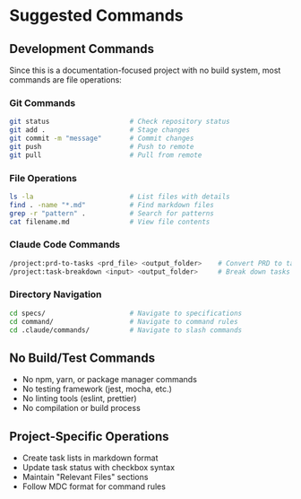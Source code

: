 # Suggested Commands

## Development Commands
Since this is a documentation-focused project with no build system, most commands are file operations:

### Git Commands
```bash
git status                    # Check repository status
git add .                     # Stage changes
git commit -m "message"       # Commit changes
git push                      # Push to remote
git pull                      # Pull from remote
```

### File Operations
```bash
ls -la                        # List files with details
find . -name "*.md"           # Find markdown files
grep -r "pattern" .           # Search for patterns
cat filename.md               # View file contents
```

### Claude Code Commands
```bash
/project:prd-to-tasks <prd_file> <output_folder>    # Convert PRD to tasks
/project:task-breakdown <input> <output_folder>     # Break down tasks
```

### Directory Navigation
```bash
cd specs/                     # Navigate to specifications
cd command/                   # Navigate to command rules
cd .claude/commands/          # Navigate to slash commands
```

## No Build/Test Commands
- No npm, yarn, or package manager commands
- No testing framework (jest, mocha, etc.)
- No linting tools (eslint, prettier)
- No compilation or build process

## Project-Specific Operations
- Create task lists in markdown format
- Update task status with checkbox syntax
- Maintain "Relevant Files" sections
- Follow MDC format for command rules